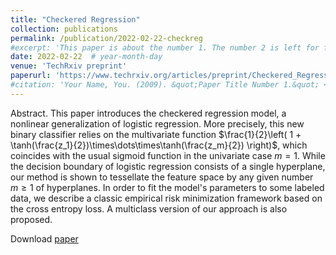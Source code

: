 ```yaml
---
title: "Checkered Regression"
collection: publications
permalink: /publication/2022-02-22-checkreg
#excerpt: 'This paper is about the number 1. The number 2 is left for future work.'
date: 2022-02-22  # year-month-day
venue: 'TechRxiv preprint'
paperurl: 'https://www.techrxiv.org/articles/preprint/Checkered_Regression/19213977'
#citation: 'Your Name, You. (2009). &quot;Paper Title Number 1.&quot; <i>Journal 1</i>. 1(1).'
---
```

Abstract. This paper introduces the checkered regression model, a nonlinear generalization of logistic regression.
More precisely, this new binary classifier relies on the multivariate function $\frac{1}{2}\left( 1 + \tanh(\frac{z_1}{2})\times\dots\times\tanh(\frac{z_m}{2}) \right)$,
which coincides with the usual sigmoid function in the univariate case $m=1$.
While the decision boundary of logistic regression consists of a single hyperplane, our method is shown to tessellate the feature space by
any given number $m\ge 1$ of hyperplanes.
In order to fit the model's parameters to some labeled data, we describe a classic empirical risk minimization framework based on
the cross entropy loss.
A multiclass version of our approach is also proposed.

Download [paper](https://www.techrxiv.org/articles/preprint/Checkered_Regression/19213977)
